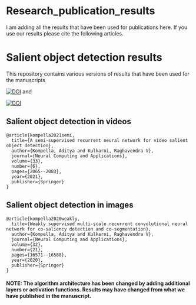 # Research_publication_results
I am adding all the results that have been used for publications here. If you use our results please cite the following articles. 

# Salient object detection results

This repository contains various versions of results that have been used for the manuscripts

[![DOI](https://zenodo.org/badge/doi/10.1007/s00521-020-05081-5.svg)](https://link.springer.com/article/10.1007/s00521-020-05081-5) and 

[![DOI](https://zenodo.org/badge/doi/10.1007/s00521-019-04265-y.svg)](https://link.springer.com/article/10.1007/s00521-019-04265-y)

## Salient object detection in videos
```
@article{kompella2021semi,
  title={A semi-supervised recurrent neural network for video salient object detection},
  author={Kompella, Aditya and Kulkarni, Raghavendra V},
  journal={Neural Computing and Applications},
  volume={33},
  number={6},
  pages={2065--2083},
  year={2021},
  publisher={Springer}
}

```
## Salient object detection in images

```
@article{kompella2020weakly,
  title={Weakly supervised multi-scale recurrent convolutional neural network for co-saliency detection and co-segmentation},
  author={Kompella, Aditya and Kulkarni, Raghavendra V},
  journal={Neural Computing and Applications},
  volume={32},
  number={21},
  pages={16571--16588},
  year={2020},
  publisher={Springer}
}

```
#### NOTE: The algorithm architecture has been changed by adding additional layers or activation functions. Results may have changed from what we have published in the manuscript. 
